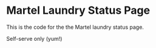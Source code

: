 # Martel Laundry Status Page

This is the code for the the Martel laundry status page.

Self-serve only (yum!)